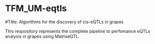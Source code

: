 # TFM_UM-eqtls
#Title: Algorithms for the discovery of cis-eQTLs in grapes


This respository represents the complete pipeline to perfomance eQTLs analysis in grapes using MatrixeQTL.
